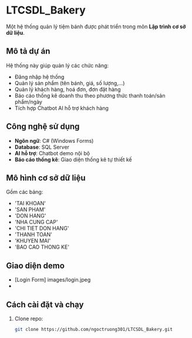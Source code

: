 # LTCSDL_Bakery
Một hệ thống quản lý tiệm bánh được phát triển trong môn **Lập trình cơ sở dữ liệu**.

## Mô tả dự án
Hệ thống này giúp quản lý các chức năng:
- Đăng nhập hệ thống
- Quản lý sản phẩm (tên bánh, giá, số lượng,…)
- Quản lý khách hàng, hoá đơn, đơn đặt hàng
- Báo cáo thống kê doanh thu theo phương thức thanh toán/sản phẩm/ngày
- Tích hợp Chatbot AI hỗ trợ khách hàng

## Công nghệ sử dụng
- **Ngôn ngữ**: C# (Windows Forms)
- **Database**: SQL Server
- **AI hỗ trợ**: Chatbot demo nội bộ
- **Báo cáo thống kê**: Giao diện thống kê tự thiết kế

## Mô hình cơ sở dữ liệu
Gồm các bảng:
- 'TAI KHOAN'
- 'SAN PHAM'
- 'DON HANG'
- 'NHA CUNG CAP'
- 'CHI TIET DON HANG'
- 'THANH TOAN'
- 'KHUYEN MAI'
- 'BAO CAO THONG KE'

## Giao diện demo
- [Login Form] images/login.jpeg
- 


## Cách cài đặt và chạy
1. Clone repo:
   ```bash
   git clone https://github.com/ngoctruong301/LTCSDL_Bakery.git

